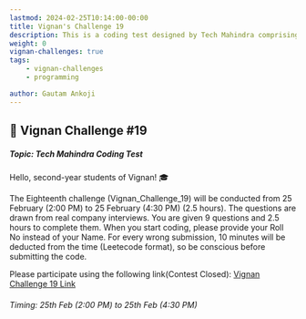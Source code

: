 ```yaml
---
lastmod: 2024-02-25T10:14:00-00:00
title: Vignan's Challenge 19
description: This is a coding test designed by Tech Mahindra comprising nine real company interview questions. Candidates are allotted 2.5 hours to complete the assessment.
weight: 0
vignan-challenges: true
tags: 
    - vignan-challenges
    - programming

author: Gautam Ankoji
---
```



## 📝 Vignan Challenge #19

##### Topic: Tech Mahindra Coding Test

Hello, second-year students of Vignan! 🎓

The Eighteenth challenge (Vignan_Challenge_19) will be conducted from 25 February (2:00 PM) to 25 February (4:30 PM) (2.5 hours). The questions are drawn from real company interviews. You are given 9 questions and 2.5 hours to complete them. When you start coding, please provide your Roll No instead of your Name. For every wrong submission, 10 minutes will be deducted from the time (Leetecode format), so be conscious before submitting the code.

Please participate using the following link(Contest Closed): <a href="https://p.hck.re/XoUB" >Vignan Challenge 19 Link</a>

###### Timing: 25th Feb (2:00 PM) to 25th Feb (4:30 PM)
